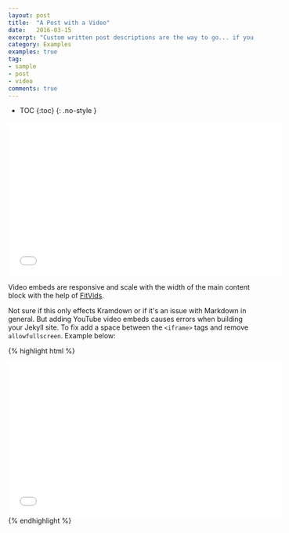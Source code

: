 ```yaml
---
layout: post
title:  "A Post with a Video"
date:   2016-03-15
excerpt: "Custom written post descriptions are the way to go... if you're not lazy."
category: Examples
examples: true
tag:
- sample
- post
- video
comments: true
---
```


* TOC
{:toc}
{: .no-style }

<iframe width="560" height="315" src="//www.youtube.com/embed/SU3kYxJmWuQ" frameborder="0"> </iframe>

Video embeds are responsive and scale with the width of the main content block with the help of [FitVids](http://fitvidsjs.com/).

Not sure if this only effects Kramdown or if it's an issue with Markdown in general. But adding YouTube video embeds causes errors when building your Jekyll site. To fix add a space between the `<iframe>` tags and remove `allowfullscreen`. Example below:

{% highlight html %}
<iframe width="560" height="315" src="//www.youtube.com/embed/SU3kYxJmWuQ" frameborder="0"> </iframe>
{% endhighlight %}
